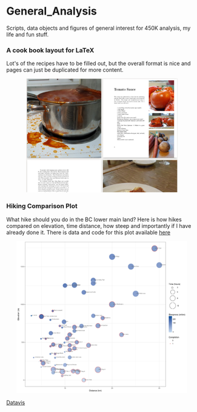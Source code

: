 # General_Analysis
Scripts, data objects and figures of general interest for 450K analysis, my life and fun stuff.

### A cook book layout for LaTeX
Lot's of the recipes have to be filled out, but the overall format is nice and pages can just  be duplicated for more content. 

<p align="center">
  <a href="https://github.com/redgar598/General_Analysis/tree/master/Cookbook">
<img src="Cookbook/cookbooksample.jpeg" alt="cookbook" width="400" height="300">
  </a>
</p>


### Hiking Comparison Plot

What hike should you do in the BC lower main land? Here is how hikes compared on elevation, time distance, how steep and importantly if I have already done it. There is data and code for this plot available [here](https://github.com/redgar598/General_Analysis/tree/master/hike_plot)


<p align="center">
  <a href="https://github.com/redgar598/General_Analysis/tree/master/hike_plot">
<img src="hike_plot/hikes_WCT.jpg" alt="Hikeplot" width="450" height="400">
  </a>
</p>

[Datavis](EIPP_data_vis.html)
